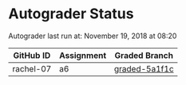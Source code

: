 # Autograder Status
Autograder last run at: November 19, 2018 at 08:20

| GitHub ID | Assignment | Graded Branch |
|-----------|------------|---------------|
| rachel-07 | a6 | [graded-5a1f1c](https://github.com/Fall2018COMP401-001/a6-rachel-07/tree/graded-5a1f1c) | 

